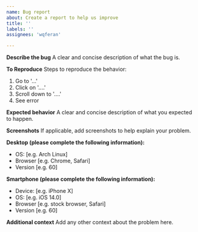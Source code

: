 ```yaml
---
name: Bug report
about: Create a report to help us improve
title: ''
labels: ''
assignees: 'wqferan'

---
```


**Describe the bug**
A clear and concise description of what the bug is.

**To Reproduce**
Steps to reproduce the behavior:
1. Go to '...'
2. Click on '....'
3. Scroll down to '....'
4. See error

**Expected behavior**
A clear and concise description of what you expected to happen.

**Screenshots**
If applicable, add screenshots to help explain your problem.

**Desktop (please complete the following information):**
 - OS: [e.g. Arch Linux]
 - Browser [e.g. Chrome, Safari]
 - Version [e.g. 60]

**Smartphone (please complete the following information):**
 - Device: [e.g. iPhone X]
 - OS: [e.g. iOS 14.0]
 - Browser [e.g. stock browser, Safari]
 - Version [e.g. 60]

**Additional context**
Add any other context about the problem here.

